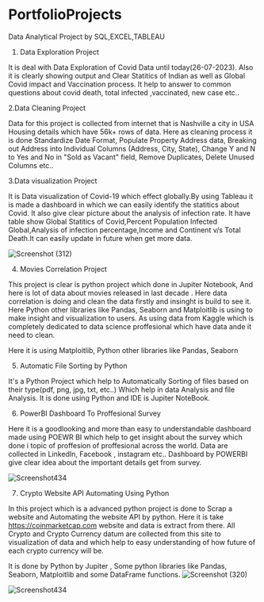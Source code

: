 # PortfolioProjects
Data Analytical Project by SQL,EXCEL,TABLEAU



1. Data Exploration Project
   
It is deal with Data Exploration of Covid Data until today(26-07-2023). Also it is clearly showing output and Clear Statitics of Indian as well as Global Covid impact and Vaccination process. It help to answer to common questions about covid death, total infected ,vaccinated, new case etc..





2.Data Cleaning Project

Data for this project is collected from internet that is Nashville a city in USA Housing details which have 56k+ rows of data. Here as cleaning process it is done Standardize Date Format, Populate Property Address data, Breaking out Address into Individual Columns (Address, City, State), Change Y and N to Yes and No in "Sold as Vacant" field, Remove Duplicates, Delete Unused Columns etc..





3.Data visualization Project

It is Data visualization of Covid-19 which effect globally.By using Tableau it is made a dashboard in which we can easily identify the statitics about Covid. It also give clear picture about the analysis of infection rate. It have table show Global Statitics of Covid,Percent Population Infected Global,Analysis of infection percentage,Income and Continent v/s Total Death.It can easily update in future when get more data.

![Screenshot (312)](https://github.com/rashadahammed/PortfolioProjects/assets/112516181/57394375-4e06-4fe3-938b-6b46c90d652a)








4. Movies Correlation Project

This project is clear is python project which done in Jupiter Notebook, And here is lot of data about movies released in last decade . Here data correlation is doing and clean the data firstly and insinght is build to see it. Here  Python other libraries like Pandas, Seaborn and Matploitlib is using to make insight and visualization to users. As using data from Kaggle which is completely dedicated to data science proffesional which have data ande it need to clean.


Here it is using Matploitlib, Python other libraries like Pandas, Seaborn





5. Automatic File Sorting by Python

It's a Python Project which help to Automatically Sorting of files based on their type(pdf, png, jpg, txt, etc..) Which help in data Analysis and file Analysis. It is done using Python and IDE is Jupiter NoteBook.






6. PowerBI Dashboard To Proffesional Survey

Here it is a goodlooking and more than easy to understandable dashboard made using POEWR BI which help to get insight about the survey which done i  topic of proffesion of proffesional across the world. Data are collected in LinkedIn, Facebook , instagram etc.. Dashboard by POWERBI give clear idea about the important details get from survey.

![Screenshot434](https://github.com/rashadahammed/PortfolioProjects/assets/112516181/6d64482a-7007-4db9-bb9e-83fb466c88b3)


7. Crypto Website API  Automating Using Python

In this project which is a advanced python project is done to Scrap a website and Automating the website API by python. Here it is take https://coinmarketcap.com website and data is extract from there. All Crypto and Crypto Currency datum are collected from this site to visualization of data and which help to easy understanding of how future of each crypto currency will be. 

It is done by Python by Jupiter , Some python libraries like Pandas, Seaborn, Matploitlib and some DataFrame functions.
    ![Screenshot (320)](https://github.com/rashadahammed/PortfolioProjects/assets/112516181/abf6374d-d92b-452c-ba83-34927d2c1c4d)






![Screenshot434](https://github.com/rashadahammed/PortfolioProjects/assets/112516181/6d64482a-7007-4db9-bb9e-83fb466c88b3)


